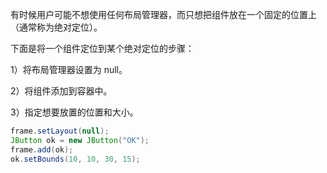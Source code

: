 有时候用户可能不想使用任何布局管理器，而只想把组件放在一个固定的位置上（通常称为绝对定位）。

下面是将一个组件定位到某个绝对定位的步骤：

1）将布局管理器设置为 null。

2）将组件添加到容器中。

3）指定想要放置的位置和大小。

```java
frame.setLayout(null);
JButton ok = new JButton("OK");
frame.add(ok);
ok.setBounds(10, 10, 30, 15);
```

